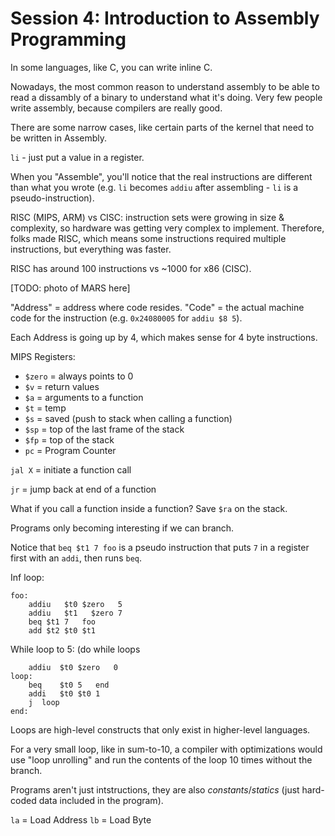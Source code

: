 # Session 4: Introduction to Assembly Programming

In some languages, like C, you can write inline C.

Nowadays, the most common reason to understand assembly to be able to read a dissambly of a binary to understand what it's doing. Very few people write assembly, because compilers are really good.

There are some narrow cases, like certain  parts of the kernel that need to be written in Assembly.

`li` - just put a value in a register.

When you "Assemble", you'll notice that the real instructions are different than what you wrote (e.g. `li` becomes `addiu` after assembling - `li` is a pseudo-instruction).

RISC (MIPS, ARM) vs CISC: instruction sets were growing in size & complexity, so hardware was getting very complex to implement. Therefore, folks made RISC, which means some instructions required multiple instructions, but everything was faster.

RISC has around 100 instructions vs ~1000 for x86 (CISC).

[TODO: photo of MARS here]

"Address" = address where code resides. "Code" = the actual machine code for the instruction (e.g. `0x24080005` for `addiu $8 5`).

Each Address is going up by 4, which makes sense for 4 byte instructions.

MIPS Registers:

* `$zero` = always points to 0
* `$v` = return values
* `$a` = arguments to a function
* `$t` = temp
* `$s` = saved (push to stack when calling a function)
* `$sp` = top of the last frame of the stack
* `$fp` = top of the stack
* `pc` = Program Counter

`jal X` = initiate a function call

`jr` = jump back at end of a function

What if you call a function inside a function? Save `$ra` on the stack.

Programs only becoming interesting if we can branch.

Notice that `beq $t1 7 foo` is a pseudo instruction that puts `7` in a register first with an `addi`, then runs `beq`.

Inf loop:

```
foo:
    addiu   $t0 $zero   5
    addiu   $t1   $zero 7
    beq $t1 7   foo
    add $t2 $t0 $t1
```

While loop to 5: (do while loops 

```
	addiu  $t0 $zero   0
loop:
	beq	   $t0 5   end
	addi   $t0 $t0 1
	j  loop
end:
```

Loops are high-level constructs that only exist in higher-level languages.

For a very small loop, like in sum-to-10, a compiler with optimizations would use "loop unrolling" and run the contents of the loop 10 times without the branch.

Programs aren't just intstructions, they are also *constants*/*statics* (just hard-coded data included in the program).

`la` = Load Address
`lb` = Load Byte
